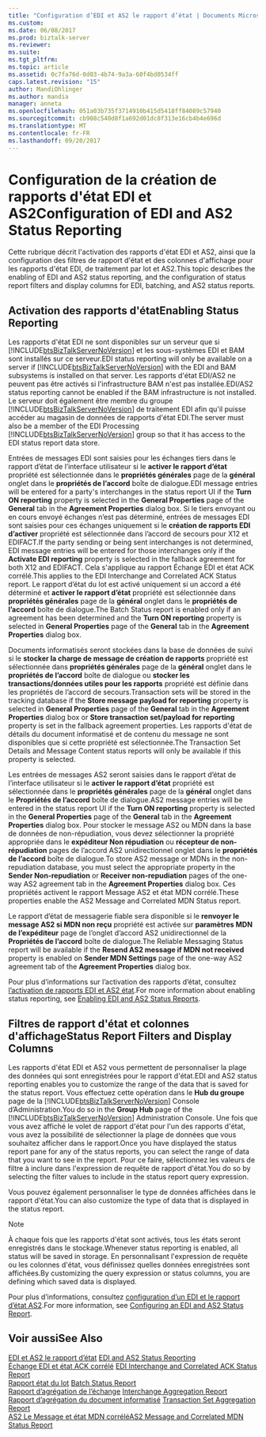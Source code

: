 ```yaml
---
title: "Configuration d’EDI et AS2 le rapport d’état | Documents Microsoft"
ms.custom: 
ms.date: 06/08/2017
ms.prod: biztalk-server
ms.reviewer: 
ms.suite: 
ms.tgt_pltfrm: 
ms.topic: article
ms.assetid: 0c7fa76d-0d03-4b74-9a3a-60f4bd0534ff
caps.latest.revision: "15"
author: MandiOhlinger
ms.author: mandia
manager: anneta
ms.openlocfilehash: 051a03b735f3714910b415d5418ff84089c57940
ms.sourcegitcommit: cb908c540d8f1a692d01dc8f313e16cb4b4e696d
ms.translationtype: MT
ms.contentlocale: fr-FR
ms.lasthandoff: 09/20/2017
---
```

# <a name="configuration-of-edi-and-as2-status-reporting"></a><span data-ttu-id="4f980-102">Configuration de la création de rapports d'état EDI et AS2</span><span class="sxs-lookup"><span data-stu-id="4f980-102">Configuration of EDI and AS2 Status Reporting</span></span>
<span data-ttu-id="4f980-103">Cette rubrique décrit l'activation des rapports d'état EDI et AS2, ainsi que la configuration des filtres de rapport d'état et des colonnes d'affichage pour les rapports d'état EDI, de traitement par lot et AS2.</span><span class="sxs-lookup"><span data-stu-id="4f980-103">This topic describes the enabling of EDI and AS2 status reporting, and the configuration of status report filters and display columns for EDI, batching, and AS2 status reports.</span></span>  
  
## <a name="enabling-status-reporting"></a><span data-ttu-id="4f980-104">Activation des rapports d'état</span><span class="sxs-lookup"><span data-stu-id="4f980-104">Enabling Status Reporting</span></span>  
 <span data-ttu-id="4f980-105">Les rapports d'état EDI ne sont disponibles sur un serveur que si [!INCLUDE[btsBizTalkServerNoVersion](../includes/btsbiztalkservernoversion-md.md)] et les sous-systèmes EDI et BAM sont installés sur ce serveur.</span><span class="sxs-lookup"><span data-stu-id="4f980-105">EDI status reporting will only be available on a server if [!INCLUDE[btsBizTalkServerNoVersion](../includes/btsbiztalkservernoversion-md.md)] with the EDI and BAM subsystems is installed on that server.</span></span> <span data-ttu-id="4f980-106">Les rapports d'état EDI/AS2 ne peuvent pas être activés si l'infrastructure BAM n'est pas installée.</span><span class="sxs-lookup"><span data-stu-id="4f980-106">EDI/AS2 status reporting cannot be enabled if the BAM infrastructure is not installed.</span></span> <span data-ttu-id="4f980-107">Le serveur doit également être membre du groupe [!INCLUDE[btsBizTalkServerNoVersion](../includes/btsbiztalkservernoversion-md.md)] de traitement EDI afin qu'il puisse accéder au magasin de données de rapports d'état EDI.</span><span class="sxs-lookup"><span data-stu-id="4f980-107">The server must also be a member of the EDI Processing [!INCLUDE[btsBizTalkServerNoVersion](../includes/btsbiztalkservernoversion-md.md)] group so that it has access to the EDI status report data store.</span></span>  
  
 <span data-ttu-id="4f980-108">Entrées de messages EDI sont saisies pour les échanges tiers dans le rapport d’état de l’interface utilisateur si le **activer le rapport d’état** propriété est sélectionnée dans le **propriétés générales** page de la **général** onglet dans le **propriétés de l’accord** boîte de dialogue.</span><span class="sxs-lookup"><span data-stu-id="4f980-108">EDI message entries will be entered for a party's interchanges in the status report UI if the **Turn ON reporting** property is selected in the **General Properties** page of the **General** tab in the **Agreement Properties** dialog box.</span></span> <span data-ttu-id="4f980-109">Si le tiers envoyant ou en cours envoyé échanges n’est pas déterminé, entrées de messages EDI sont saisies pour ces échanges uniquement si le **création de rapports EDI d’activer** propriété est sélectionnée dans l’accord de secours pour X12 et EDIFACT.</span><span class="sxs-lookup"><span data-stu-id="4f980-109">If the party sending or being sent interchanges is not determined, EDI message entries will be entered for those interchanges only if the **Activate EDI reporting** property is selected in the fallback agreement for both X12 and EDIFACT.</span></span> <span data-ttu-id="4f980-110">Cela s'applique au rapport Échange EDI et état ACK corrélé.</span><span class="sxs-lookup"><span data-stu-id="4f980-110">This applies to the EDI Interchange and Correlated ACK Status report.</span></span> <span data-ttu-id="4f980-111">Le rapport d’état du lot est activé uniquement si un accord a été déterminé et **activer le rapport d’état** propriété est sélectionnée dans **propriétés générales** page de la **général** onglet dans le **propriétés de l’accord** boîte de dialogue.</span><span class="sxs-lookup"><span data-stu-id="4f980-111">The Batch Status report is enabled only if an agreement has been determined and the **Turn ON reporting** property is selected in **General Properties** page of the **General** tab in the **Agreement Properties** dialog box.</span></span>  
  
 <span data-ttu-id="4f980-112">Documents informatisés seront stockées dans la base de données de suivi si le **stocker la charge de message de création de rapports** propriété est sélectionnée dans **propriétés générales** page de la **général** onglet dans le **propriétés de l’accord** boîte de dialogue ou **stocker les transactions/données utiles pour les rapports** propriété est définie dans les propriétés de l’accord de secours.</span><span class="sxs-lookup"><span data-stu-id="4f980-112">Transaction sets will be stored in the tracking database if the **Store message payload for reporting** property is selected in **General Properties** page of the **General** tab in the **Agreement Properties** dialog box or **Store transaction set/payload for reporting** property is set in the fallback agreement properties.</span></span> <span data-ttu-id="4f980-113">Les rapports d'état de détails du document informatisé et de contenu du message ne sont disponibles que si cette propriété est sélectionnée.</span><span class="sxs-lookup"><span data-stu-id="4f980-113">The Transaction Set Details and Message Content status reports will only be available if this property is selected.</span></span>  
  
 <span data-ttu-id="4f980-114">Les entrées de messages AS2 seront saisies dans le rapport d’état de l’interface utilisateur si le **activer le rapport d’état** propriété est sélectionnée dans le **propriétés générales** page de la **général** onglet dans le  **Propriétés de l’accord** boîte de dialogue.</span><span class="sxs-lookup"><span data-stu-id="4f980-114">AS2 message entries will be entered in the status report UI if the **Turn ON reporting** property is selected in the **General Properties** page of the **General** tab in the **Agreement Properties** dialog box.</span></span> <span data-ttu-id="4f980-115">Pour stocker le message AS2 ou MDN dans la base de données de non-répudiation, vous devez sélectionner la propriété appropriée dans le **expéditeur Non répudiation** ou **récepteur de non-répudiation** pages de l’accord AS2 unidirectionnel onglet dans le **propriétés de l’accord** boîte de dialogue.</span><span class="sxs-lookup"><span data-stu-id="4f980-115">To store AS2 message or MDNs in the non-repudiation database, you must select the appropriate property in the **Sender Non-repudiation** or **Receiver non-repudiation** pages of the one-way AS2 agreement tab in the **Agreement Properties** dialog box.</span></span> <span data-ttu-id="4f980-116">Ces propriétés activent le rapport Message AS2 et état MDN corrélé.</span><span class="sxs-lookup"><span data-stu-id="4f980-116">These properties enable the AS2 Message and Correlated MDN Status report.</span></span>  
  
 <span data-ttu-id="4f980-117">Le rapport d’état de messagerie fiable sera disponible si le **renvoyer le message AS2 si MDN non reçu** propriété est activée sur **paramètres MDN de l’expéditeur** page de l’onglet d’accord AS2 unidirectionnel de la **Propriétés de l’accord** boîte de dialogue.</span><span class="sxs-lookup"><span data-stu-id="4f980-117">The Reliable Messaging Status report will be available if the **Resend AS2 message if MDN not received** property is enabled on **Sender MDN Settings** page of the one-way AS2 agreement tab of the **Agreement Properties** dialog box.</span></span>  
  
 <span data-ttu-id="4f980-118">Pour plus d’informations sur l’activation des rapports d’état, consultez [l’activation de rapports EDI et AS2 état](../core/enabling-edi-and-as2-status-reports.md).</span><span class="sxs-lookup"><span data-stu-id="4f980-118">For more information about enabling status reporting, see [Enabling EDI and AS2 Status Reports](../core/enabling-edi-and-as2-status-reports.md).</span></span>  
  
## <a name="status-report-filters-and-display-columns"></a><span data-ttu-id="4f980-119">Filtres de rapport d'état et colonnes d'affichage</span><span class="sxs-lookup"><span data-stu-id="4f980-119">Status Report Filters and Display Columns</span></span>  
 <span data-ttu-id="4f980-120">Les rapports d'état EDI et AS2 vous permettent de personnaliser la plage des données qui sont enregistrées pour le rapport d'état.</span><span class="sxs-lookup"><span data-stu-id="4f980-120">EDI and AS2 status reporting enables you to customize the range of the data that is saved for the status report.</span></span> <span data-ttu-id="4f980-121">Vous effectuez cette opération dans le **Hub du groupe** page de la [!INCLUDE[btsBizTalkServerNoVersion](../includes/btsbiztalkservernoversion-md.md)] Console d’Administration.</span><span class="sxs-lookup"><span data-stu-id="4f980-121">You do so in the **Group Hub** page of the [!INCLUDE[btsBizTalkServerNoVersion](../includes/btsbiztalkservernoversion-md.md)] Administration Console.</span></span> <span data-ttu-id="4f980-122">Une fois que vous avez affiché le volet de rapport d'état pour l'un des rapports d'état, vous avez la possibilité de sélectionner la plage de données que vous souhaitez afficher dans le rapport.</span><span class="sxs-lookup"><span data-stu-id="4f980-122">Once you have displayed the status report pane for any of the status reports, you can select the range of data that you want to see in the report.</span></span> <span data-ttu-id="4f980-123">Pour ce faire, sélectionnez les valeurs de filtre à inclure dans l'expression de requête de rapport d'état.</span><span class="sxs-lookup"><span data-stu-id="4f980-123">You do so by selecting the filter values to include in the status report query expression.</span></span>  
  
 <span data-ttu-id="4f980-124">Vous pouvez également personnaliser le type de données affichées dans le rapport d'état.</span><span class="sxs-lookup"><span data-stu-id="4f980-124">You can also customize the type of data that is displayed in the status report.</span></span>  
  
> [!NOTE]
>  <span data-ttu-id="4f980-125">À chaque fois que les rapports d'état sont activés, tous les états seront enregistrés dans le stockage.</span><span class="sxs-lookup"><span data-stu-id="4f980-125">Whenever status reporting is enabled, all status will be saved in storage.</span></span> <span data-ttu-id="4f980-126">En personnalisant l'expression de requête ou les colonnes d'état, vous définissez quelles données enregistrées sont affichées.</span><span class="sxs-lookup"><span data-stu-id="4f980-126">By customizing the query expression or status columns, you are defining which saved data is displayed.</span></span>  
  
 <span data-ttu-id="4f980-127">Pour plus d’informations, consultez [configuration d’un EDI et le rapport d’état AS2](../core/configuring-an-edi-and-as2-status-report.md).</span><span class="sxs-lookup"><span data-stu-id="4f980-127">For more information, see [Configuring an EDI and AS2 Status Report](../core/configuring-an-edi-and-as2-status-report.md).</span></span>  
  
## <a name="see-also"></a><span data-ttu-id="4f980-128">Voir aussi</span><span class="sxs-lookup"><span data-stu-id="4f980-128">See Also</span></span>  
 <span data-ttu-id="4f980-129">[EDI et AS2 le rapport d’état](../core/edi-and-as2-status-reporting.md) </span><span class="sxs-lookup"><span data-stu-id="4f980-129">[EDI and AS2 Status Reporting](../core/edi-and-as2-status-reporting.md) </span></span>  
 <span data-ttu-id="4f980-130">[Échange EDI et état ACK corrélé](../core/edi-interchange-and-correlated-ack-status-report.md) </span><span class="sxs-lookup"><span data-stu-id="4f980-130">[EDI Interchange and Correlated ACK Status Report](../core/edi-interchange-and-correlated-ack-status-report.md) </span></span>  
 <span data-ttu-id="4f980-131">[Rapport état du lot](../core/batch-status-report.md) </span><span class="sxs-lookup"><span data-stu-id="4f980-131">[Batch Status Report](../core/batch-status-report.md) </span></span>  
 <span data-ttu-id="4f980-132">[Rapport d’agrégation de l’échange](../core/interchange-aggregation-report.md) </span><span class="sxs-lookup"><span data-stu-id="4f980-132">[Interchange Aggregation Report](../core/interchange-aggregation-report.md) </span></span>  
 <span data-ttu-id="4f980-133">[Rapport d’agrégation du document informatisé](../core/transaction-set-aggregation-report.md) </span><span class="sxs-lookup"><span data-stu-id="4f980-133">[Transaction Set Aggregation Report](../core/transaction-set-aggregation-report.md) </span></span>  
 [<span data-ttu-id="4f980-134">AS2 Le Message et état MDN corrélé</span><span class="sxs-lookup"><span data-stu-id="4f980-134">AS2 Message and Correlated MDN Status Report</span></span>](../core/as2-message-and-correlated-mdn-status-report.md)